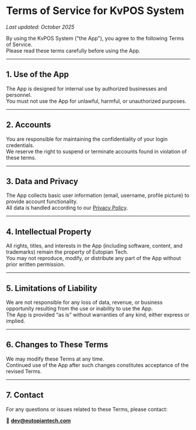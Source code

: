 # Terms of Service for KvPOS System

_Last updated: October 2025_

By using the KvPOS System ("the App"), you agree to the following Terms of Service.  
Please read these terms carefully before using the App.

---

## 1. Use of the App

The App is designed for internal use by authorized businesses and personnel.  
You must not use the App for unlawful, harmful, or unauthorized purposes.

---

## 2. Accounts

You are responsible for maintaining the confidentiality of your login credentials.  
We reserve the right to suspend or terminate accounts found in violation of these terms.

---

## 3. Data and Privacy

The App collects basic user information (email, username, profile picture) to provide account functionality.  
All data is handled according to our [Privacy Policy](./privacy.md).

---

## 4. Intellectual Property

All rights, titles, and interests in the App (including software, content, and trademarks) remain the property of Eutopian Tech.  
You may not reproduce, modify, or distribute any part of the App without prior written permission.

---

## 5. Limitations of Liability

We are not responsible for any loss of data, revenue, or business opportunity resulting from the use or inability to use the App.  
The App is provided “as is” without warranties of any kind, either express or implied.

---

## 6. Changes to These Terms

We may modify these Terms at any time.  
Continued use of the App after such changes constitutes acceptance of the revised Terms.

---

## 7. Contact

For any questions or issues related to these Terms, please contact:

📧 **dev@eutopiantech.com**

